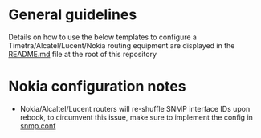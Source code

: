 # General guidelines
Details on how to use the below templates to configure a Timetra/Alcatel/Lucent/Nokia routing equipment are displayed in the [README.md](https://github.com/kentik/config-snippets/blob/master/README.md) file at the root of this repository

# Nokia configuration notes
* Nokia/Alcaltel/Lucent routers will re-shuffle SNMP interface IDs upon rebook, to circumvent this issue, make sure to implement the config in [snmp.conf](https://github.com/kentik/config-snippets/blob/master/Nokia/snmp.conf)
